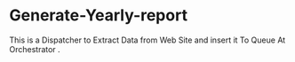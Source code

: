 # Generate-Yearly-report
This is a Dispatcher to Extract Data from Web Site and insert it To Queue At Orchestrator .
